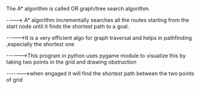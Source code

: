 The A* algorithm is called OR graph/tree search algorithm. 

----> A* algorithm incrementally searches all the routes starting from the start node until it finds the shortest path to a goal.

----->It is a very efficient algo for graph traversal and helps in pathfinding ,especially the shortest one 

------>This program in python uses pygame module to visualize this by taking two points in the grid and drawing obstruction

------->when engaged it will find the shortest path between the two points of grid 
